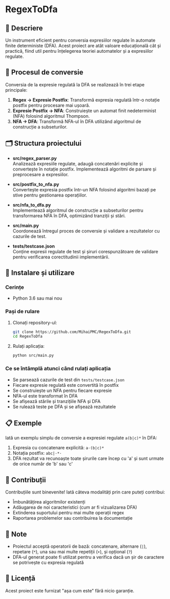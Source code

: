 # RegexToDfa

## 📝 Descriere

Un instrument eficient pentru conversia expresiilor regulate în automate finite deterministe (DFA). Acest proiect are atât valoare educațională cât și practică, fiind util pentru înțelegerea teoriei automatelor și a expresiilor regulate.

## 🔄 Procesul de conversie

Conversia de la expresie regulată la DFA se realizează în trei etape principale:

1. **Regex → Expresie Postfix**: Transformă expresia regulată într-o notație postfix pentru procesare mai ușoară.
2. **Expresie Postfix → NFA**: Construiește un automat finit nedeterminist (NFA) folosind algoritmul Thompson.
3. **NFA → DFA**: Transformă NFA-ul în DFA utilizând algoritmul de construcție a subseturilor.

## 🗂️ Structura proiectului

- **src/regex_parser.py**  
  Analizează expresiile regulate, adaugă concatenări explicite și convertește în notație postfix. Implementează algoritmi de parsare și preprocesare a expresiilor.

- **src/postfix_to_nfa.py**  
  Convertește expresia postfix într-un NFA folosind algoritmi bazați pe stive pentru gestionarea operațiilor.

- **src/nfa_to_dfa.py**  
  Implementează algoritmul de construcție a subseturilor pentru transformarea NFA în DFA, optimizând tranziții și stări.

- **src/main.py**  
  Coordonează întregul proces de conversie și validare a rezultatelor cu cazurile de test.

- **tests/testcase.json**  
  Conține expresii regulate de test și șiruri corespunzătoare de validare pentru verificarea corectitudinii implementării.

## 🚀 Instalare și utilizare

### Cerințe

- Python 3.6 sau mai nou

### Pași de rulare

1. Clonați repository-ul:
   ```bash
   git clone https://github.com/MihaiPMC/RegexToDfa.git
   cd RegexToDfa
   ```

2. Rulați aplicația:
   ```bash
   python src/main.py
   ```

### Ce se întâmplă atunci când rulați aplicația

- Se parsează cazurile de test din `tests/testcase.json`
- Fiecare expresie regulată este convertită în postfix
- Se construiește un NFA pentru fiecare expresie
- NFA-ul este transformat în DFA
- Se afișează stările și tranzițiile NFA și DFA
- Se rulează teste pe DFA și se afișează rezultatele

## 📋 Exemple

Iată un exemplu simplu de conversie a expresiei regulate `a(b|c)*` în DFA:

1. Expresia cu concatenare explicită: `a·(b|c)*`
2. Notația postfix: `abc|·*·`
3. DFA rezultat va recunoaște toate șirurile care încep cu 'a' și sunt urmate de orice număr de 'b' sau 'c'

## 🔧 Contribuții

Contribuțiile sunt binevenite! Iată câteva modalități prin care puteți contribui:

- Îmbunătățirea algoritmilor existenți
- Adăugarea de noi caracteristici (cum ar fi vizualizarea DFA)
- Extinderea suportului pentru mai multe operații regex
- Raportarea problemelor sau contribuirea la documentație

## 📝 Note

- Proiectul acceptă operatorii de bază: concatenare, alternare (`|`), repetare (`*`), una sau mai multe repetiții (`+`), și opțional (`?`)
- DFA-ul generat poate fi utilizat pentru a verifica dacă un șir de caractere se potrivește cu expresia regulată

## 📄 Licență

Acest proiect este furnizat "așa cum este" fără nicio garanție.

